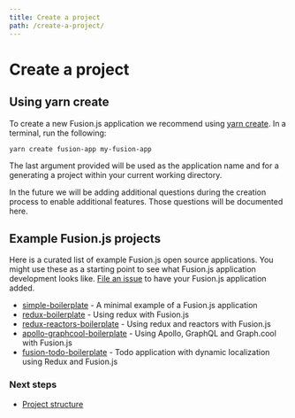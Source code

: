 ```yaml
---
title: Create a project
path: /create-a-project/
---
```


# Create a project

## Using yarn create

To create a new Fusion.js application we recommend using [yarn create](https://yarnpkg.com/lang/en/docs/cli/create/). In a terminal, run the following:

```
yarn create fusion-app my-fusion-app
```

The last argument provided will be used as the application name and for a generating a project within your current working directory.

In the future we will be adding additional questions during the creation process to enable additional features. Those questions will be documented here.

## Example Fusion.js projects

Here is a curated list of example Fusion.js open source applications. You might use these as a starting point to see what Fusion.js application development looks like. [File an issue](https://github.com/fusionjs/fusionjs.github.io/issues/new) to have your Fusion.js application added.

- [simple-boilerplate](https://github.com/KevinGrandon/fusion-boilerplate/tree/master/simple-boilerplate) - A minimal example of a Fusion.js application
- [redux-boilerplate](https://github.com/KevinGrandon/fusion-boilerplate/tree/master/redux-boilerplate) - Using redux with Fusion.js
- [redux-reactors-boilerplate](https://github.com/KevinGrandon/fusion-boilerplate/tree/master/redux-reactors-boilerplate) - Using redux and reactors with Fusion.js
- [apollo-graphcool-boilerplate](https://github.com/KevinGrandon/fusion-boilerplate/tree/master/apollo-graphcool-boilerplate) - Using Apollo, GraphQL and Graph.cool with Fusion.js
- [fusion-todo-boilerplate](https://github.com/austin94/fusion-todo-boilerplate) - Todo application with dynamic localization using Redux and Fusion.js

### Next steps

- [Project structure](/docs/getting-started/project-structure)
